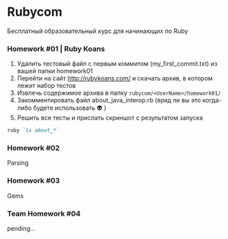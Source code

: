 # Rubycom

Бесплатный образовательный курс для начинающих по Ruby

### Homework #01 | Ruby Koans

1. Удалить тестовый файл с первым коммитом (my_first_commit.txt) из вашей папки homework01
2. Перейти на сайт http://rubykoans.com/ и скачать архив, в котором лежит набор тестов
3. Извлечь содержимое архива в папку `rubycom/<UserName>/homework01/`
4. Закомментировать файл about_java_interop.rb (вряд ли вы это когда-либо будете использовать :alien: )
5. Решить все тесты и прислать скриншот с результатом запуска
```ruby
ruby `ls about_*`
```

### Homework #02

Parsing

### Homework #03

Gems

### Team Homework #04

pending...
